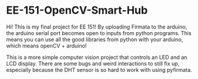 # EE-151-OpenCV-Smart-Hub

Hi! This is my final project for EE 151! By uploading Firmata to the arduino, the arduino serial port becomes open to inputs from python programs. This means you can use all the good libraries from python with your arduino, which means openCV + arduino! 


This is a more simple computer vision project that controls an LED and an LCD display. There are some bugs and weird interactions to still fix up, especially because the DHT sensor is so hard to work with using pyfirmata. 
